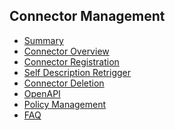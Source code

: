 ## Connector Management

- [Summary](./00.%20Summary.md)
- [Connector Overview](./01.%20Connector%20Overview.md)
- [Connector Registration](./02.%20Connector%20Registration.md)
- [Self Description Retrigger](./04.%20SelfDescription%20Retrigger.md)
- [Connector Deletion](./05.%20Delete%20Connector.md)
- [OpenAPI](./06.%20OpenAPI.md)
- [Policy Management](./08.%20Policy%20Management.md)
- [FAQ](./07.%20FAQ.md)

<br>
<br>
